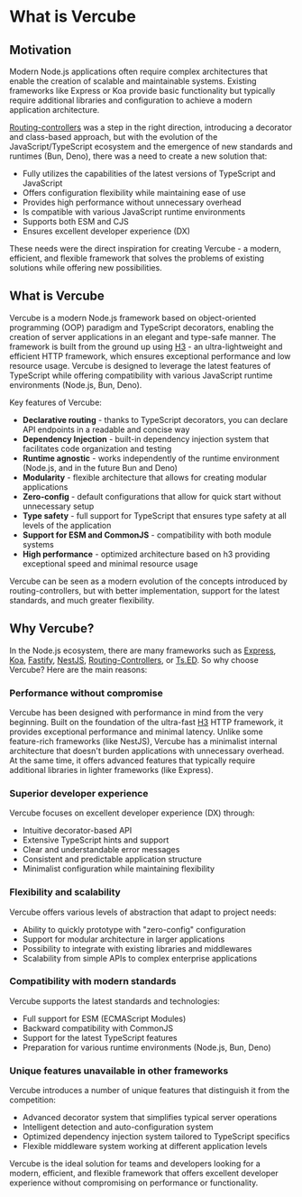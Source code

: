 # What is Vercube

## Motivation

Modern Node.js applications often require complex architectures that enable the creation of scalable and maintainable systems. Existing frameworks like Express or Koa provide basic functionality but typically require additional libraries and configuration to achieve a modern application architecture.

[Routing-controllers](https://github.com/typestack/routing-controllers) was a step in the right direction, introducing a decorator and class-based approach, but with the evolution of the JavaScript/TypeScript ecosystem and the emergence of new standards and runtimes (Bun, Deno), there was a need to create a new solution that:

- Fully utilizes the capabilities of the latest versions of TypeScript and JavaScript
- Offers configuration flexibility while maintaining ease of use
- Provides high performance without unnecessary overhead
- Is compatible with various JavaScript runtime environments
- Supports both ESM and CJS
- Ensures excellent developer experience (DX)

These needs were the direct inspiration for creating Vercube - a modern, efficient, and flexible framework that solves the problems of existing solutions while offering new possibilities.

## What is Vercube

Vercube is a modern Node.js framework based on object-oriented programming (OOP) paradigm and TypeScript decorators, enabling the creation of server applications in an elegant and type-safe manner. The framework is built from the ground up using [H3](https://h3.unjs.io/) - an ultra-lightweight and efficient HTTP framework, which ensures exceptional performance and low resource usage. Vercube is designed to leverage the latest features of TypeScript while offering compatibility with various JavaScript runtime environments (Node.js, Bun, Deno).

Key features of Vercube:

- **Declarative routing** - thanks to TypeScript decorators, you can declare API endpoints in a readable and concise way
- **Dependency Injection** - built-in dependency injection system that facilitates code organization and testing
- **Runtime agnostic** - works independently of the runtime environment (Node.js, and in the future Bun and Deno)
- **Modularity** - flexible architecture that allows for creating modular applications
- **Zero-config** - default configurations that allow for quick start without unnecessary setup
- **Type safety** - full support for TypeScript that ensures type safety at all levels of the application
- **Support for ESM and CommonJS** - compatibility with both module systems
- **High performance** - optimized architecture based on h3 providing exceptional speed and minimal resource usage

Vercube can be seen as a modern evolution of the concepts introduced by routing-controllers, but with better implementation, support for the latest standards, and much greater flexibility.

## Why Vercube?

In the Node.js ecosystem, there are many frameworks such as [Express](https://expressjs.com/), [Koa](https://koajs.com/), [Fastify](https://fastify.dev/), [NestJS](https://nestjs.com/), [Routing-Controllers](https://github.com/typestack/routing-controllers), or [Ts.ED](https://tsed.dev/). So why choose Vercube? Here are the main reasons:

### Performance without compromise

Vercube has been designed with performance in mind from the very beginning. Built on the foundation of the ultra-fast [H3](https://h3.unjs.io/) HTTP framework, it provides exceptional performance and minimal latency. Unlike some feature-rich frameworks (like NestJS), Vercube has a minimalist internal architecture that doesn't burden applications with unnecessary overhead. At the same time, it offers advanced features that typically require additional libraries in lighter frameworks (like Express).

### Superior developer experience

Vercube focuses on excellent developer experience (DX) through:
- Intuitive decorator-based API
- Extensive TypeScript hints and support
- Clear and understandable error messages
- Consistent and predictable application structure
- Minimalist configuration while maintaining flexibility

### Flexibility and scalability

Vercube offers various levels of abstraction that adapt to project needs:
- Ability to quickly prototype with "zero-config" configuration
- Support for modular architecture in larger applications
- Possibility to integrate with existing libraries and middlewares
- Scalability from simple APIs to complex enterprise applications

### Compatibility with modern standards

Vercube supports the latest standards and technologies:
- Full support for ESM (ECMAScript Modules)
- Backward compatibility with CommonJS
- Support for the latest TypeScript features
- Preparation for various runtime environments (Node.js, Bun, Deno)

### Unique features unavailable in other frameworks

Vercube introduces a number of unique features that distinguish it from the competition:
- Advanced decorator system that simplifies typical server operations
- Intelligent detection and auto-configuration system
- Optimized dependency injection system tailored to TypeScript specifics
- Flexible middleware system working at different application levels

Vercube is the ideal solution for teams and developers looking for a modern, efficient, and flexible framework that offers excellent developer experience without compromising on performance or functionality.